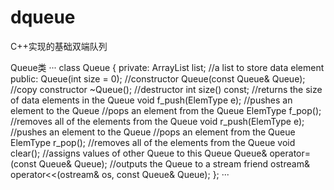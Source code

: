 # dqueue
C++实现的基础双端队列

Queue类
···
class Queue
{
private:
	ArrayList list; //a list to store data element
public:
	Queue(int size = 0); //constructor
	Queue(const Queue& Queue); //copy constructor
	~Queue(); //destructor
	int size() const; //returns the size of data elements in the Queue
	void f_push(ElemType e); //pushes an element to the Queue
	//pops an element from the Queue
	ElemType f_pop();
	//removes all of the elements from the Queue
	void r_push(ElemType e); //pushes an element to the Queue
//pops an element from the Queue
	ElemType r_pop();
	//removes all of the elements from the Queue
	void clear();
	//assigns values of other Queue to this Queue
	Queue& operator=(const Queue& Queue);
	//outputs the Queue to a stream
	friend ostream& operator<<(ostream& os, const Queue& Queue);
};
···
